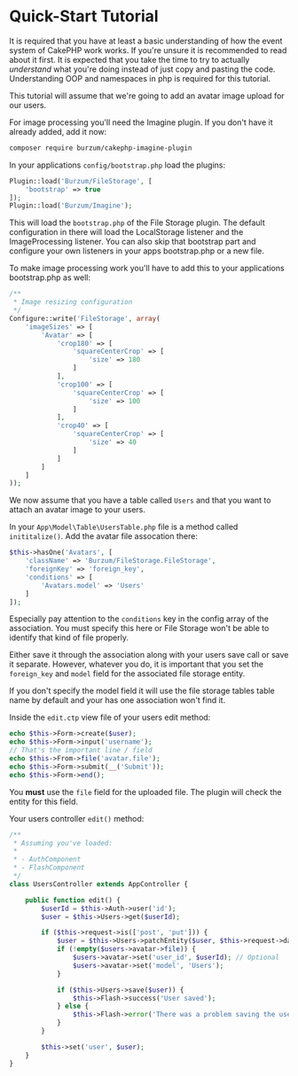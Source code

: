 Quick-Start Tutorial
====================

It is required that you have at least a basic understanding of how the event system of CakePHP work works. If you're unsure it is recommended to read about it first. It is expected that you take the time to try to actually *understand* what you're doing instead of just copy and pasting the code. Understanding OOP and namespaces in php is required for this tutorial.

This tutorial will assume that we're going to add an avatar image upload for our users.

For image processing you'll need the Imagine plugin. If you don't have it already added, add it now:

```sh
composer require burzum/cakephp-imagine-plugin
```

In your applications `config/bootstrap.php` load the plugins:

```php
Plugin::load('Burzum/FileStorage', [
	'bootstrap' => true
]);
Plugin::load('Burzum/Imagine');
```

This will load the `bootstrap.php` of the File Storage plugin. The default configuration in there will load the LocalStorage listener and the ImageProcessing listener. You can also skip that bootstrap part and configure your own listeners in your apps bootstrap.php or a new file.

To make image processing work you'll have to add this to your applications bootstrap.php as well:

```php
/**
 * Image resizing configuration
 */
Configure::write('FileStorage', array(
	'imageSizes' => [
		'Avatar' => [
			'crop180' => [
				'squareCenterCrop' => [
					'size' => 180
				]
			],
			'crop100' => [
				'squareCenterCrop' => [
					'size' => 100
				]
			],
			'crop40' => [
				'squareCenterCrop' => [
					'size' => 40
				]
			]
		]
	]
));
```

We now assume that you have a table called `Users` and that you want to attach an avatar image to your users.

In your `App\Model\Table\UsersTable.php` file is a method called `inititalize()`. Add the avatar file assocation there:

```php
$this->hasOne('Avatars', [
	'className' => 'Burzum/FileStorage.FileStorage',
	'foreignKey' => 'foreign_key',
	'conditions' => [
		'Avatars.model' => 'Users'
	]
]);
```

Especially pay attention to the `conditions` key in the config array of the association. You must specify this here or File Storage won't be able to identify that kind of file properly.

Either save it through the association along with your users save call or save it separate. However, whatever you do, it is important that you set the `foreign_key` and `model` field for the associated file storage entity.

If you don't specify the model field it will use the file storage tables table name by default and your has one association won't find it.

Inside the `edit.ctp` view file of your users edit method:

```php
echo $this->Form->create($user);
echo $this->Form->input('username');
// That's the important line / field
echo $this->From->file('avatar.file');
echo $this->Form->submit(__('Submit'));
echo $this->Form->end();
```

You **must** use the `file` field for the uploaded file. The plugin will check the entity for this field.

Your users controller `edit()` method:

```php
/**
 * Assuming you've loaded:
 *
 * - AuthComponent
 * - FlashComponent
 */
class UsersController extends AppController {

	public function edit() {
		$userId = $this->Auth->user('id');
		$user = $this->Users->get($userId);

		if ($this->request->is(['post', 'put'])) {
			$user = $this->Users->patchEntity($user, $this->request->data());
			if (!empty($users->avatar->file)) {
				$users->avatar->set('user_id', $userId); // Optional
				$users->avatar->set('model', 'Users');
			}

			if ($this->Users->save($user)) {
				$this->Flash->success('User saved');
			} else {
				$this->Flash->error('There was a problem saving the user.');
			}
		}

		$this->set('user', $user);
	}
}
```
